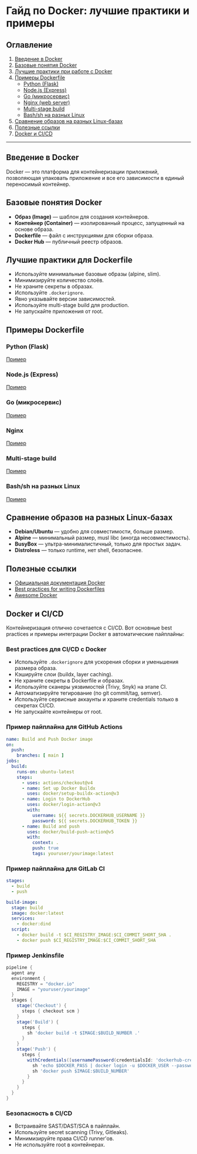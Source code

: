 # Гайд по Docker: лучшие практики и примеры

## Оглавление
1. [Введение в Docker](#введение-в-docker)
2. [Базовые понятия Docker](#базовые-понятия-docker)
3. [Лучшие практики при работе с Docker](#лучшие-практики-для-dockerfile)
4. [Примеры Dockerfile](#примеры-dockerfile)
    - [Python (Flask)](#python-flask)
    - [Node.js (Express)](#nodejs-express)
    - [Go (микросервис)](#go-микросервис)
    - [Nginx (web server)](#nginx)
    - [Multi-stage build](#multi-stage-build)
    - [Bash/sh на разных Linux](#bashsh-на-разных-linux)
5. [Сравнение образов на разных Linux-базах](#сравнение-образов-на-разных-linux-базах)
6. [Полезные ссылки](#полезные-ссылки)
7. [Docker и CI/CD](#docker-и-cicd)

---

## Введение в Docker
Docker — это платформа для контейнеризации приложений, позволяющая упаковать приложение и все его зависимости в единый переносимый контейнер.

## Базовые понятия Docker
- **Образ (Image)** — шаблон для создания контейнеров.
- **Контейнер (Container)** — изолированный процесс, запущенный на основе образа.
- **Dockerfile** — файл с инструкциями для сборки образа.
- **Docker Hub** — публичный реестр образов.

## Лучшие практики для Dockerfile
- Используйте минимальные базовые образы (alpine, slim).
- Минимизируйте количество слоёв.
- Не храните секреты в образах.
- Используйте `.dockerignore`.
- Явно указывайте версии зависимостей.
- Используйте multi-stage build для production.
- Не запускайте приложения от root.

## Примеры Dockerfile

### Python (Flask)
[Пример](examples/python-flask/Dockerfile)

### Node.js (Express)
[Пример](examples/node-express/Dockerfile)

### Go (микросервис)
[Пример](examples/go-microservice/Dockerfile)

### Nginx
[Пример](examples/nginx/Dockerfile)

### Multi-stage build
[Пример](examples/multi-stage/Dockerfile)

### Bash/sh на разных Linux
[Пример](examples/bash-sh/Dockerfile)

## Сравнение образов на разных Linux-базах
- **Debian/Ubuntu** — удобно для совместимости, больше размер.
- **Alpine** — минимальный размер, musl libc (иногда несовместимость).
- **BusyBox** — ультра-минималистичный, только для простых задач.
- **Distroless** — только runtime, нет shell, безопаснее.

## Полезные ссылки
- [Официальная документация Docker](https://docs.docker.com/)
- [Best practices for writing Dockerfiles](https://docs.docker.com/develop/develop-images/dockerfile_best-practices/)
- [Awesome Docker](https://github.com/veggiemonk/awesome-docker)

## Docker и CI/CD

Контейнеризация отлично сочетается с CI/CD. Вот основные best practices и примеры интеграции Docker в автоматические пайплайны:

### Best practices для CI/CD с Docker
- Используйте `.dockerignore` для ускорения сборки и уменьшения размера образа.
- Кэшируйте слои (buildx, layer caching).
- Не храните секреты в Dockerfile и образах.
- Используйте сканеры уязвимостей (Trivy, Snyk) на этапе CI.
- Автоматизируйте тегирование (по git commit/tag, semver).
- Используйте сервисные аккаунты и храните credentials только в секретах CI/CD.
- Не запускайте контейнеры от root.

### Пример пайплайна для GitHub Actions
```yaml
name: Build and Push Docker image
on:
  push:
    branches: [ main ]
jobs:
  build:
    runs-on: ubuntu-latest
    steps:
      - uses: actions/checkout@v4
      - name: Set up Docker Buildx
        uses: docker/setup-buildx-action@v3
      - name: Login to DockerHub
        uses: docker/login-action@v3
        with:
          username: ${{ secrets.DOCKERHUB_USERNAME }}
          password: ${{ secrets.DOCKERHUB_TOKEN }}
      - name: Build and push
        uses: docker/build-push-action@v5
        with:
          context: .
          push: true
          tags: youruser/yourimage:latest
```

### Пример пайплайна для GitLab CI
```yaml
stages:
  - build
  - push

build-image:
  stage: build
  image: docker:latest
  services:
    - docker:dind
  script:
    - docker build -t $CI_REGISTRY_IMAGE:$CI_COMMIT_SHORT_SHA .
    - docker push $CI_REGISTRY_IMAGE:$CI_COMMIT_SHORT_SHA
```

### Пример Jenkinsfile
```groovy
pipeline {
  agent any
  environment {
    REGISTRY = "docker.io"
    IMAGE = "youruser/yourimage"
  }
  stages {
    stage('Checkout') {
      steps { checkout scm }
    }
    stage('Build') {
      steps {
        sh 'docker build -t $IMAGE:$BUILD_NUMBER .'
      }
    }
    stage('Push') {
      steps {
        withCredentials([usernamePassword(credentialsId: 'dockerhub-creds', usernameVariable: 'DOCKER_USER', passwordVariable: 'DOCKER_PASS')]) {
          sh 'echo $DOCKER_PASS | docker login -u $DOCKER_USER --password-stdin'
          sh 'docker push $IMAGE:$BUILD_NUMBER'
        }
      }
    }
  }
}
```

### Безопасность в CI/CD
- Встраивайте SAST/DAST/SCA в пайплайн.
- Используйте secret scanning (Trivy, Gitleaks).
- Минимизируйте права CI/CD runner'ов.
- Не используйте root в контейнерах. 